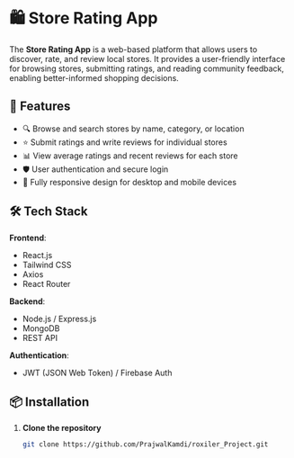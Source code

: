 # 🛍️ Store Rating App

The **Store Rating App** is a web-based platform that allows users to discover, rate, and review local stores. It provides a user-friendly interface for browsing stores, submitting ratings, and reading community feedback, enabling better-informed shopping decisions.

## 🚀 Features

- 🔍 Browse and search stores by name, category, or location
- ⭐ Submit ratings and write reviews for individual stores
- 📊 View average ratings and recent reviews for each store
- 🛡️ User authentication and secure login
- 📱 Fully responsive design for desktop and mobile devices

## 🛠️ Tech Stack

**Frontend**:
- React.js
- Tailwind CSS 
- Axios
- React Router

**Backend**:
- Node.js / Express.js
- MongoDB 
- REST API

**Authentication**:
- JWT (JSON Web Token) / Firebase Auth

## 📦 Installation

1. **Clone the repository**  
   ```bash
   git clone https://github.com/PrajwalKamdi/roxiler_Project.git
